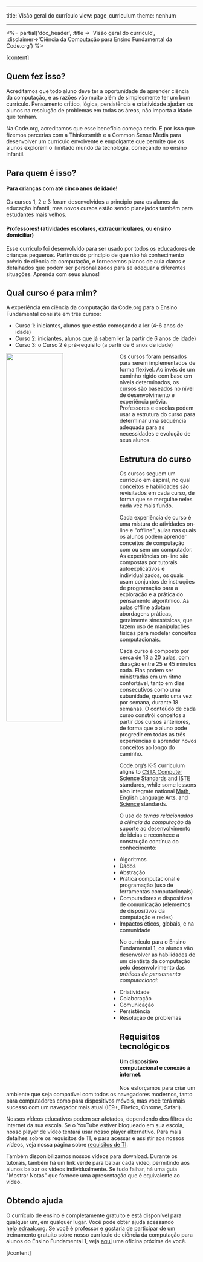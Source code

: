 * * *

title: Visão geral do currículo view: page_curriculum theme: nenhum

* * *

<%= partial('doc_header', :title => 'Visão geral do currículo', :disclaimer=>'Ciência da Computação para Ensino Fundamental da Code.org') %>

[content]

## Quem fez isso?

Acreditamos que todo aluno deve ter a oportunidade de aprender ciência da computação, e as razões vão muito além de simplesmente ter um bom currículo. Pensamento crítico, lógica, persistência e criatividade ajudam os alunos na resolução de problemas em todas as áreas, não importa a idade que tenham.

Na Code.org, acreditamos que esse benefício começa cedo. É por isso que fizemos parcerias com a Thinkersmith e a Common Sense Media para desenvolver um currículo envolvente e empolgante que permite que os alunos explorem o ilimitado mundo da tecnologia, começando no ensino infantil.

## Para quem é isso?

#### Para crianças com até cinco anos de idade!

Os cursos 1, 2 e 3 foram desenvolvidos a princípio para os alunos da educação infantil, mas novos cursos estão sendo planejados também para estudantes mais velhos.

#### Professores! (atividades escolares, extracurriculares, ou ensino domiciliar)

Esse currículo foi desenvolvido para ser usado por todos os educadores de crianças pequenas. Partimos do princípio de que não há conhecimento prévio de ciência da computação, e fornecemos planos de aula claros e detalhados que podem ser personalizados para se adequar a diferentes situações. Aprenda com seus alunos!

## Qual curso é para mim?

A experiência em ciência da computação da Code.org para o Ensino Fundamental consiste em três cursos:

  * Curso 1: iniciantes, alunos que estão começando a ler (4-6 anos de idade)
  * Curso 2: iniciantes, alunos que já sabem ler (a partir de 6 anos de idade)
  * Curso 3: o Curso 2 é pré-requisito (a partir de 6 anos de idade)

<img src="courses.png" style="width: 50%; min-width: 300px; float: left;" />

Os cursos foram pensados para serem implementados de forma flexível. Ao invés de um caminho rígido com base em níveis determinados, os cursos são baseados no nível de desenvolvimento e experiência prévia. Professores e escolas podem usar a estrutura do curso para determinar uma sequência adequada para as necessidades e evolução de seus alunos.

## Estrutura do curso

Os cursos seguem um currículo em espiral, no qual conceitos e habilidades são revisitados em cada curso, de forma que se mergulhe neles cada vez mais fundo.

Cada experiência de curso é uma mistura de atividades on-line e "offline", aulas nas quais os alunos podem aprender conceitos de computação com ou sem um computador. As experiências on-line são compostas por tutorais autoexplicativos e individualizados, os quais usam conjuntos de instruções de programação para a exploração e a prática do pensamento algorítmico. As aulas offline adotam abordagens práticas, geralmente sinestésicas, que fazem uso de manipulações físicas para modelar conceitos computacionais.

Cada curso é composto por cerca de 18 a 20 aulas, com duração entre 25 e 45 minutos cada. Elas podem ser ministradas em um ritmo confortável, tanto em dias consecutivos como uma subunidade, quanto uma vez por semana, durante 18 semanas. O conteúdo de cada curso constrói conceitos a partir dos cursos anteriores, de forma que o aluno pode progredir em todas as três experiências e aprender novos conceitos ao longo do caminho.

Code.org’s K-5 curriculum aligns to [CSTA Computer Science Standards](http://csta.acm.org/Curriculum/sub/K12Standards.html) and [ISTE](http://www.iste.org/STANDARDS) standards, while some lessons also integrate national [Math](http://www.corestandards.org/Math/), [English Language Arts](http://www.corestandards.org/ELA-Literacy/), and [Science](http://www.nextgenscience.org/next-generation-science-standards) standards.

O uso de *temas relacionados à ciência da computação* dá suporte ao desenvolvimento de ideias e reconhece a construção contínua do conhecimento:

  * Algoritmos
  * Dados
  * Abstração
  * Prática computacional e programação (uso de ferramentas computacionais)
  * Computadores e dispositivos de comunicação (elementos de dispositivos da computação e redes)
  * Impactos éticos, globais, e na comunidade

No currículo para o Ensino Fundamental 1, os alunos vão desenvolver as habilidades de um cientista da computação pelo desenvolvimento das *práticas de pensamento computacional*:

  * Criatividade
  * Colaboração
  * Comunicação
  * Persistência
  * Resolução de problemas

## Requisitos tecnológicos

#### Um dispositivo computacional e conexão à internet.

Nos esforçamos para criar um ambiente que seja compatível com todos os navegadores modernos, tanto para computadores como para dispositivos móveis, mas você terá mais sucesso com um navegador mais atual (IE9+, Firefox, Chrome, Safari).

Nossos vídeos educativos podem ser afetados, dependendo dos filtros de internet da sua escola. Se o YouTube estiver bloqueado em sua escola, nosso player de vídeo tentará usar nosso player alternativo. Para mais detalhes sobre os requisitos de TI, e para acessar e assistir aos nossos vídeos, veja nossa página sobre [requisitos de TI](http://code.org/educate/it).

Também disponibilizamos nossos vídeos para download. Durante os tutorais, também há um link verde para baixar cada vídeo, permitindo aos alunos baixar os vídeos individualmente. Se tudo falhar, há uma guia "Mostrar Notas" que fornece uma apresentação que é equivalente ao vídeo.

## Obtendo ajuda

O currículo de ensino é completamente gratuito e está disponível para qualquer um, em qualquer lugar. Você pode obter ajuda acessando [help.edraak.org](http://help.edraak.org). Se você é professor e gostaria de participar de um treinamento gratuito sobre nosso currículo de ciência da computação para alunos do Ensino Fundamental 1, veja [aqui](http://code.org/k5) uma oficina próxima de você.

[/content]

<link rel="stylesheet" type="text/css" href="morestyle.css" />